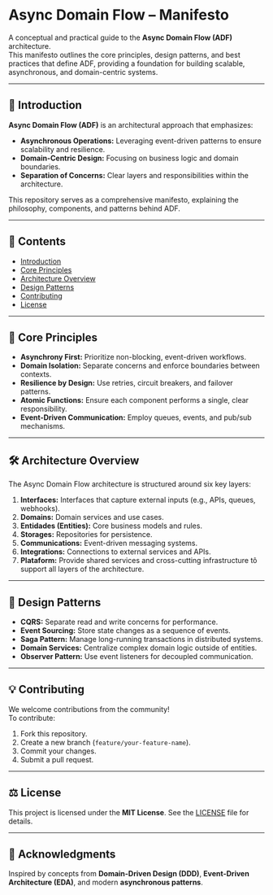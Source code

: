 # Async Domain Flow – Manifesto

A conceptual and practical guide to the **Async Domain Flow (ADF)** architecture.  
This manifesto outlines the core principles, design patterns, and best practices that define ADF, providing a foundation for building scalable, asynchronous, and domain-centric systems.

---

## 📖 Introduction
**Async Domain Flow (ADF)** is an architectural approach that emphasizes:  
- **Asynchronous Operations:** Leveraging event-driven patterns to ensure scalability and resilience.  
- **Domain-Centric Design:** Focusing on business logic and domain boundaries.  
- **Separation of Concerns:** Clear layers and responsibilities within the architecture.  

This repository serves as a comprehensive manifesto, explaining the philosophy, components, and patterns behind ADF.

---

## 📑 Contents
- [Introduction](#-introduction)  
- [Core Principles](#-core-principles)  
- [Architecture Overview](#-architecture-overview)  
- [Design Patterns](#-design-patterns)  
- [Contributing](#-contributing)  
- [License](#-license)  

---

## 🌟 Core Principles
- **Asynchrony First:** Prioritize non-blocking, event-driven workflows.  
- **Domain Isolation:** Separate concerns and enforce boundaries between contexts.  
- **Resilience by Design:** Use retries, circuit breakers, and failover patterns.  
- **Atomic Functions:** Ensure each component performs a single, clear responsibility.  
- **Event-Driven Communication:** Employ queues, events, and pub/sub mechanisms.  

---

## 🛠️ Architecture Overview
The Async Domain Flow architecture is structured around six key layers:

1. **Interfaces:** Interfaces that capture external inputs (e.g., APIs, queues, webhooks).  
2. **Domains:** Domain services and use cases.  
3. **Entidades (Entities):** Core business models and rules.  
4. **Storages:** Repositories for persistence.  
5. **Communications:** Event-driven messaging systems.  
6. **Integrations:** Connections to external services and APIs.
7. **Plataform:** Provide shared services and cross-cutting infrastructure tô support all layers of the architecture. 

---

## 📐 Design Patterns
- **CQRS:** Separate read and write concerns for performance.  
- **Event Sourcing:** Store state changes as a sequence of events.  
- **Saga Pattern:** Manage long-running transactions in distributed systems.  
- **Domain Services:** Centralize complex domain logic outside of entities.  
- **Observer Pattern:** Use event listeners for decoupled communication.  

---

## 💡 Contributing
We welcome contributions from the community!  
To contribute:  
1. Fork this repository.  
2. Create a new branch (`feature/your-feature-name`).  
3. Commit your changes.  
4. Submit a pull request.  

---

## ⚖️ License
This project is licensed under the **MIT License**. See the [LICENSE](LICENSE) file for details.

---

## 💙 Acknowledgments
Inspired by concepts from **Domain-Driven Design (DDD)**, **Event-Driven Architecture (EDA)**, and modern **asynchronous patterns**.

 
